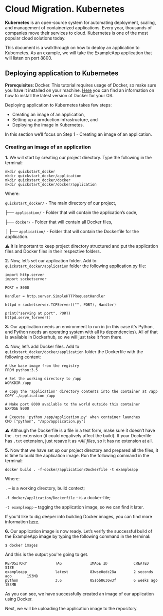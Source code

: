 # Cloud Migration. Kubernetes

**Kubernetes** is an open-source system for automating deployment, scaling, and management of containerized applications. Every year, thousands of companies move their services to cloud. Kubernetes is one of the most popular cloud solutions today. 

This document is a walkthrough on how to deploy an application to Kubernetes. As an example, we will take the ExampleApp application that will listen on port 8800.

## Deploying application to Kubernetes
**Prerequisites**: Docker. This tutorial requires usage of Docker, so make sure you have it installed on your machine. [Here](https://docs.docker.com/desktop/) you can find an information on how to install the latest version of Docker for your OS.

Deploying application to Kubernetes takes few steps:
* Creating an image of an application, 
* Setting up a production infrastructure, and 
* Deploying the image in Kubernetes. 

In this section we’ll focus on Step 1 - Creating an image of an application. 

### Creating an image of an application
**1.** We will start by creating our project directory. Type the following in the terminal:
~~~~
mkdir quickstart_docker
mkdir quickstart_docker/application
mkdir quickstart_docker/docker
mkdir quickstart_docker/docker/application
~~~~

Where:

`quickstart_docker/` - The main directory of our project,

├── `application/`    - Folder that will contain the application’s code,

├── `docker/`         - Folder that will contain all Docker files,

│    ├── `application/`  - Folder that will contain the Dockerfile for the application.

:warning: It is important to keep project directory structured and put the application files and Docker files in their respective folders.

**2.**	Now, let’s set our application folder. Add to `quickstart_docker/application` folder the following application.py file:
~~~~
import http.server
import socketserver

PORT = 8000

Handler = http.server.SimpleHTTPRequestHandler

httpd = socketserver.TCPServer(("", PORT), Handler)

print("serving at port", PORT)
httpd.serve_forever()
~~~~

**3.**	Our application needs an environment to run in (in this case it's Python, and Python needs an operating system with all its dependencies). All of that is available in Dockerhub, so we will just take it from there.

**4.**	Now, let’s add Docker files. Add to `quickstart_docker/docker/application` folder the Dockerfile with the following content:
~~~~
# Use base image from the registry
FROM python:3.5

# Set the working directory to /app
WORKDIR /app

# Copy the 'application' directory contents into the container at /app
COPY ./application /app

# Make port 8000 available to the world outside this container
EXPOSE 8000

# Execute 'python /app/application.py' when container launches
CMD ["python", "/app/application.py"]
~~~~

:warning: Although the Dockerfile is a file in a text form, make sure it doesn’t have the `.txt` extension (it could negatively affect the build). If your Dockerfile has `.txt` extension, just resave it as _*All files_, so it has no extension at all.

**5.**	Now that we have set up our project directory and prepared all the files, it is time to build the application image. Run the following command in the terminal:
~~~~
docker build . -f-docker/application/Dockerfile -t exampleapp
~~~~
Where:

`.` – is a working directory, build context;

`-f docker/application/Dockerfile` – is a docker-file;

`-t exampleapp` – tagging the application image, so we can find it later.

If you'd like to dig deeper into building Docker images, you can find more information [here](https://docs.docker.com/engine/reference/builder/).

**6.**	Our application image is now ready. Let’s verify the successful build of the ExampleApp image by typing the following command in the terminal:
~~~~
$ docker images
~~~~~
And this is the output you're going to get.
~~~~
REPOSITORY             TAG             IMAGE ID            CREATED             SIZE
exampleapp             latest          83wse0edc28a        2 seconds ago       153MB
python                 3.6             05sob8636w3f        6 weeks ago         153MB
~~~~

As you can see, we have successfully created an image of our application using Docker. 

Next, we will be uploading the application image to the repository.
